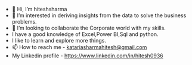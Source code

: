 - 👋 Hi, I’m hiteshsharma
- 👀 I’m interested in deriving insights from the data to solve the business problems.
- 💞️ I’m looking to collaborate the Corporate world with my skills.
- I have a good knowledge of Excel,Power BI,Sql and python.
- I like to learn and explore more things.
- 📫 How to reach me -  katariasharmahitesh@gmail.com
-  My Linkedin profile -   https://www.linkedin.com/in/hitesh0936
                     
  

<!---
hiteshsharma936/hiteshsharma936 is a ✨ special ✨ repository because its `README.md` (this file) appears on your GitHub profile.
You can click the Preview link to take a look at your changes.
--->
